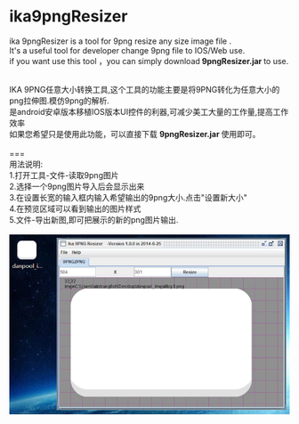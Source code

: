 # ika9pngResizer
ika 9pngResizer is a tool for 9png resize any size image file .<br/>
It's a useful tool for developer change 9png file to IOS/Web use.<br/>
if you want use this tool ，you can simply download<b> 9pngResizer.jar </b>to use.<br/>
<br/>

IKA 9PNG任意大小转换工具,这个工具的功能主要是将9PNG转化为任意大小的png拉伸图.模仿9png的解析.<br/>
是android安卓版本移植IOS版本UI控件的利器,可减少美工大量的工作量,提高工作效率<br/>
如果您希望只是使用此功能，可以直接下载 <b> 9pngResizer.jar </b>使用即可。<br/>
<br/>
===<br/>
用法说明:<br/>
1.打开工具-文件-读取9png图片<br/>
2.选择一个9png图片导入后会显示出来<br/>
3.在设置长宽的输入框内输入希望输出的9png大小.点击"设置新大小"<br/>
4.在预览区域可以看到输出的图片样式<br/>
5.文件-导出新图,即可把展示的新的png图片输出.<br/>
<br/>
<img src="https://github.com/airzhangfish/ika9pngResizer/blob/master/doc/9pngtrans1.jpg"/><br/>

